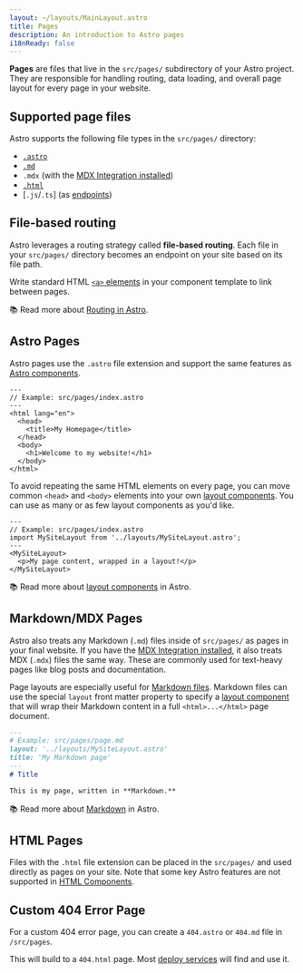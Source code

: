 ```yaml
---
layout: ~/layouts/MainLayout.astro
title: Pages
description: An introduction to Astro pages
i18nReady: false
---
```


**Pages** are files that live in the `src/pages/` subdirectory of your Astro project. They are responsible for handling routing, data loading, and overall page layout for every page in your website.

## Supported page files 

Astro supports the following file types in the `src/pages/` directory:
- [`.astro`](#astro-pages)
- [`.md`](#markdownmdx-pages)
- `.mdx` (with the [MDX Integration installed](/en/guides/integrations-guide/mdx/#installation))
- [`.html`](#html-pages)
- [`.js`/`.ts`] (as [endpoints](/en/core-concepts/endpoints/))

## File-based routing

Astro leverages a routing strategy called **file-based routing**. Each file in your `src/pages/` directory becomes an endpoint on your site based on its file path.

Write standard HTML [`<a>` elements](https://developer.mozilla.org/en-US/docs/Web/HTML/Element/a) in your component template to link between pages.

📚 Read more about [Routing in Astro](/en/core-concepts/routing/).

## Astro Pages

Astro pages use the `.astro` file extension and support the same features as [Astro components](/en/core-concepts/astro-components/).

```astro
---
// Example: src/pages/index.astro
---
<html lang="en">
  <head>
    <title>My Homepage</title>
  </head>
  <body>
    <h1>Welcome to my website!</h1>
  </body>
</html>
```

To avoid repeating the same HTML elements on every page, you can move common `<head>` and `<body>` elements into your own [layout components](/en/core-concepts/layouts/). You can use as many or as few layout components as you'd like.

```astro {3} /</?MySiteLayout>/
---
// Example: src/pages/index.astro
import MySiteLayout from '../layouts/MySiteLayout.astro';
---
<MySiteLayout>
  <p>My page content, wrapped in a layout!</p>
</MySiteLayout>
```

📚 Read more about [layout components](/en/core-concepts/layouts/) in Astro.

## Markdown/MDX Pages

Astro also treats any Markdown (`.md`) files inside of `src/pages/` as pages in your final website. If you have the [MDX Integration installed](/en/guides/integrations-guide/mdx/#installation), it also treats MDX (`.mdx`) files the same way. These are commonly used for text-heavy pages like blog posts and documentation.

Page layouts are especially useful for [Markdown files](#markdownmdx-pages). Markdown files can use the special `layout` front matter property to specify a [layout component](/en/core-concepts/layouts/) that will wrap their Markdown content in a full `<html>...</html>` page document.

```md {3}
---
# Example: src/pages/page.md
layout: '../layouts/MySiteLayout.astro'
title: 'My Markdown page'
---
# Title

This is my page, written in **Markdown.**
```

📚 Read more about [Markdown](/en/guides/markdown-content/) in Astro.

## HTML Pages

Files with the `.html` file extension can be placed in the `src/pages/` and used directly as pages on your site. Note that some key Astro features are not supported in [HTML Components](/en/core-concepts/astro-components/#html-components).

## Custom 404 Error Page

For a custom 404 error page, you can create a `404.astro` or `404.md` file in `/src/pages`.

This will build to a `404.html` page. Most [deploy services](/en/guides/deploy/) will find and use it.

